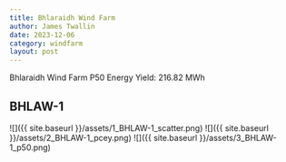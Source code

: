 ```yaml
---
title: Bhlaraidh Wind Farm
author: James Twallin
date: 2023-12-06
category: windfarm
layout: post
---
```

Bhlaraidh Wind Farm P50 Energy Yield: 216.82 MWh

BHLAW-1
-------------
![]({{ site.baseurl }}/assets/1_BHLAW-1_scatter.png)
![]({{ site.baseurl }}/assets/2_BHLAW-1_pcey.png)
![]({{ site.baseurl }}/assets/3_BHLAW-1_p50.png)

